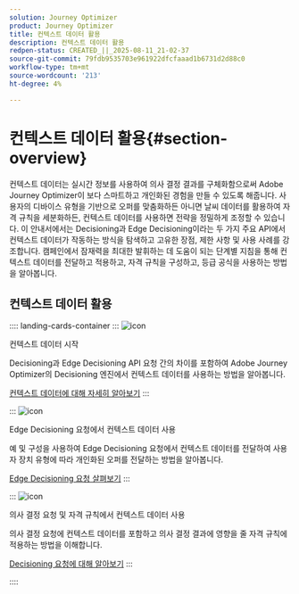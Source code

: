 ```yaml
---
solution: Journey Optimizer
product: Journey Optimizer
title: 컨텍스트 데이터 활용
description: 컨텍스트 데이터 활용
redpen-status: CREATED_||_2025-08-11_21-02-37
source-git-commit: 79fdb9535703e961922dfcfaaad1b6731d2d88c0
workflow-type: tm+mt
source-wordcount: '213'
ht-degree: 4%

---
```



# 컨텍스트 데이터 활용{#section-overview}

컨텍스트 데이터는 실시간 정보를 사용하여 의사 결정 결과를 구체화함으로써 Adobe Journey Optimizer이 보다 스마트하고 개인화된 경험을 만들 수 있도록 해줍니다. 사용자의 디바이스 유형을 기반으로 오퍼를 맞춤화하든 아니면 날씨 데이터를 활용하여 자격 규칙을 세분화하든, 컨텍스트 데이터를 사용하면 전략을 정밀하게 조정할 수 있습니다. 이 안내서에서는 Decisioning과 Edge Decisioning이라는 두 가지 주요 API에서 컨텍스트 데이터가 작동하는 방식을 탐색하고 고유한 장점, 제한 사항 및 사용 사례를 강조합니다. 캠페인에서 잠재력을 최대한 발휘하는 데 도움이 되는 단계별 지침을 통해 컨텍스트 데이터를 전달하고 적용하고, 자격 규칙을 구성하고, 등급 공식을 사용하는 방법을 알아봅니다.

## 컨텍스트 데이터 활용

:::: landing-cards-container
:::
![icon](https://cdn.experienceleague.adobe.com/icons/circle-play.svg?lang=ko)

컨텍스트 데이터 시작

Decisioning과 Edge Decisioning API 요청 간의 차이를 포함하여 Adobe Journey Optimizer의 Decisioning 엔진에서 컨텍스트 데이터를 사용하는 방법을 알아봅니다.

[컨텍스트 데이터에 대해 자세히 알아보기](../using/offers/context-data.md)
:::

:::
![icon](https://cdn.experienceleague.adobe.com/icons/code-branch.svg?lang=ko)

Edge Decisioning 요청에서 컨텍스트 데이터 사용

예 및 구성을 사용하여 Edge Decisioning 요청에서 컨텍스트 데이터를 전달하여 사용자 장치 유형에 따라 개인화된 오퍼를 전달하는 방법을 알아봅니다.

[Edge Decisioning 요청 살펴보기](../using/offers/context-data-edge.md)
:::

:::
![icon](https://cdn.experienceleague.adobe.com/icons/list-check.svg?lang=ko)

의사 결정 요청 및 자격 규칙에서 컨텍스트 데이터 사용

의사 결정 요청에 컨텍스트 데이터를 포함하고 의사 결정 결과에 영향을 줄 자격 규칙에 적용하는 방법을 이해합니다.

[Decisioning 요청에 대해 알아보기](../using/offers/context-data-decisioning.md)
:::

::::
